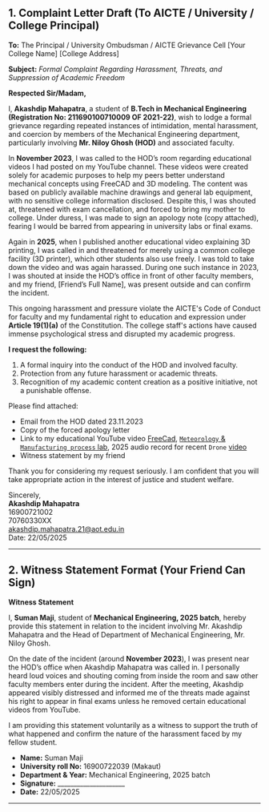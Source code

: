 ## **1. Complaint Letter Draft (To AICTE / University / College Principal)**

**To:**
The Principal / University Ombudsman / AICTE Grievance Cell
\[Your College Name]
\[College Address]

**Subject:** *Formal Complaint Regarding Harassment, Threats, and Suppression of Academic Freedom*

**Respected Sir/Madam,**

I, **Akashdip Mahapatra**, a student of **B.Tech in Mechanical Engineering (Registration No: 211690100710009 OF 2021-22)**, wish to lodge a formal grievance regarding repeated instances of intimidation, mental harassment, and coercion by members of the Mechanical Engineering department, particularly involving **Mr. Niloy Ghosh (HOD)** and associated faculty.

In **November 2023**, I was called to the HOD’s room regarding educational videos I had posted on my YouTube channel. These videos were created solely for academic purposes to help my peers better understand mechanical concepts using FreeCAD and 3D modeling. The content was based on publicly available machine drawings and general lab equipment, with no sensitive college information disclosed. Despite this, I was shouted at, threatened with exam cancellation, and forced to bring my mother to college. Under duress, I was made to sign an apology note (copy attached), fearing I would be barred from appearing in university labs or final exams.

Again in **2025**, when I published another educational video explaining 3D printing, I was called in and threatened for merely using a common college facility (3D printer), which other students also use freely. I was told to take down the video and was again harassed. During one such instance in 2023, I was shouted at inside the HOD’s office in front of other faculty members, and my friend, \[Friend’s Full Name], was present outside and can confirm the incident.

This ongoing harassment and pressure violate the AICTE's Code of Conduct for faculty and my fundamental right to education and expression under **Article 19(1)(a)** of the Constitution. The college staff's actions have caused immense psychological stress and disrupted my academic progress.

**I request the following:**

1. A formal inquiry into the conduct of the HOD and involved faculty.
2. Protection from any future harassment or academic threats.
3. Recognition of my academic content creation as a positive initiative, not a punishable offense.

Please find attached:

* Email from the HOD dated 23.11.2023
* Copy of the forced apology letter
* Link to my educational YouTube video [FreeCad](https://www.youtube.com/playlist?list=PL_RecMEcs_p-64eGvpN2eosIKdT6n4L7h), [`Meteorology` & `Manufacturing process` lab](https://www.youtube.com/playlist?list=PL_RecMEcs_p-EuVk0-JudqSREmGBtP2TF), 2025 audio record for recent `Drone` [video](https://youtube.com/shorts/ONkDHn3DzHc?feature=share)
* Witness statement by my friend

Thank you for considering my request seriously. I am confident that you will take appropriate action in the interest of justice and student welfare.

Sincerely,</br>
**Akashdip Mahapatra** </br>
16900721002</br>
70760330XX</br>
akashdip.mahapatra.21@aot.edu.in</br>
Date: 22/05/2025</br>

---

## **2. Witness Statement Format (Your Friend Can Sign)**

**Witness Statement**

I, **Suman Maji**, student of **Mechanical Engineering, 2025 batch**, hereby provide this statement in relation to the incident involving Mr. Akashdip Mahapatra and the Head of Department of Mechanical Engineering, Mr. Niloy Ghosh.

On the date of the incident (around **November 2023**), I was present near the HOD’s office when Akashdip Mahapatra was called in. I personally heard loud voices and shouting coming from inside the room and saw other faculty members enter during the incident. After the meeting, Akashdip appeared visibly distressed and informed me of the threats made against his right to appear in final exams unless he removed certain educational videos from YouTube.

I am providing this statement voluntarily as a witness to support the truth of what happened and confirm the nature of the harassment faced by my fellow student.

- **Name:** Suman Maji
- **University roll No:** 16900722039 (Makaut)
- **Department & Year:** Mechanical Engineering, 2025 batch
- **Signature:** \_\_\_\_\_\_\_\_\_\_\_\_\_\_\_\_\_\_\_\_\_
- **Date:** 22/05/2025

---
